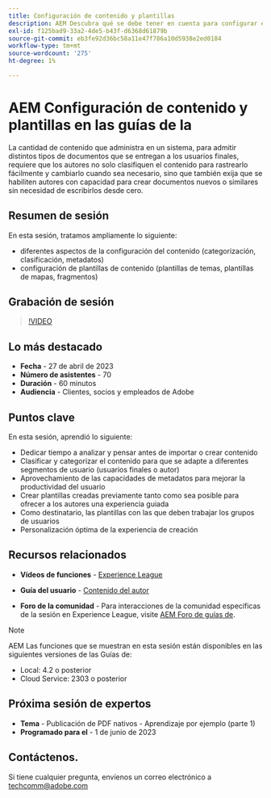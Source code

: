 ```yaml
---
title: Configuración de contenido y plantillas
description: AEM Descubra qué se debe tener en cuenta para configurar el contenido y las plantillas en las guías de la.
exl-id: f125bad9-33a2-4de5-b43f-d6368d61879b
source-git-commit: eb3fe92d36bc58a11e47f786a10d5938e2ed0184
workflow-type: tm+mt
source-wordcount: '275'
ht-degree: 1%

---
```


# AEM Configuración de contenido y plantillas en las guías de la

La cantidad de contenido que administra en un sistema, para admitir distintos tipos de documentos que se entregan a los usuarios finales, requiere que los autores no solo clasifiquen el contenido para rastrearlo fácilmente y cambiarlo cuando sea necesario, sino que también exija que se habiliten autores con capacidad para crear documentos nuevos o similares sin necesidad de escribirlos desde cero.


## Resumen de sesión

En esta sesión, tratamos ampliamente lo siguiente:
- diferentes aspectos de la configuración del contenido (categorización, clasificación, metadatos)
- configuración de plantillas de contenido (plantillas de temas, plantillas de mapas, fragmentos)



## Grabación de sesión

>[!VIDEO](https://video.tv.adobe.com/v/3419004/guides-templates-author-templates?quality=12&learn=on)


## Lo más destacado

- **Fecha** - 27 de abril de 2023
- **Número de asistentes** - 70
- **Duración** - 60 minutos
- **Audiencia** - Clientes, socios y empleados de Adobe


## Puntos clave

En esta sesión, aprendió lo siguiente:
- Dedicar tiempo a analizar y pensar antes de importar o crear contenido
- Clasificar y categorizar el contenido para que se adapte a diferentes segmentos de usuario (usuarios finales o autor)
- Aprovechamiento de las capacidades de metadatos para mejorar la productividad del usuario
- Crear plantillas creadas previamente tanto como sea posible para ofrecer a los autores una experiencia guiada
- Como destinatario, las plantillas con las que deben trabajar los grupos de usuarios
- Personalización óptima de la experiencia de creación



## Recursos relacionados

- **Vídeos de funciones** -  [Experience League](https://experienceleague.adobe.com/docs/experience-manager-guides-learn/videos/advanced-user-guide/folder-profiles.html)

- **Guía del usuario** - [Contenido del autor](https://help.adobe.com/en_US/xml-documentation-for-adobe-experience-manager/index.html#t=DXML-master-map%2Freports-intro.html)

- **Foro de la comunidad** - Para interacciones de la comunidad específicas de la sesión en Experience League, visite  [AEM Foro de guías de](https://experienceleaguecommunities.adobe.com/t5/experience-manager-guides/bd-p/xml-documentation-discussions).

>[!NOTE]
>
> AEM Las funciones que se muestran en esta sesión están disponibles en las siguientes versiones de las Guías de:
> - Local: 4.2 o posterior
> - Cloud Service: 2303 o posterior


## Próxima sesión de expertos

- **Tema** - Publicación de PDF nativos - Aprendizaje por ejemplo (parte 1)
- **Programado para el** - 1 de junio de 2023


## Contáctenos.

Si tiene cualquier pregunta, envíenos un correo electrónico a <techcomm@adobe.com>
